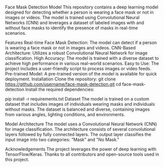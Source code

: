 Face Mask Detection Model
This repository contains a deep learning model designed for detecting whether a person is wearing a face mask or not in images or videos. The model is trained using Convolutional Neural Networks (CNN) and leverages a dataset of labeled images with and without face masks to identify the presence of masks in real-time scenarios.

Features
Real-time Face Mask Detection: The model can detect if a person is wearing a face mask or not in images and videos.
CNN-Based Architecture: Utilizes a robust Convolutional Neural Network for image classification.
High Accuracy: The model is trained with a diverse dataset to achieve high performance in various real-world scenarios.
Easy to Use: The project includes a user-friendly script to process images or video feeds.
Pre-trained Model: A pre-trained version of the model is available for quick deployment.
Installation
Clone the repository:
git clone https://github.com/username/face-mask-detection.git
cd face-mask-detection
Install the required dependencies:

pip install -r requirements.txt
Dataset
The model is trained on a custom dataset that includes images of individuals wearing masks and individuals without masks. The dataset is balanced and diverse, containing images from various angles, lighting conditions, and environments.

Model Architecture
The model uses a Convolutional Neural Network (CNN) for image classification. The architecture consists of several convolutional layers followed by fully connected layers. The output layer classifies the input image into two categories: "Mask" and "No Mask."

Acknowledgements
The project leverages the power of deep learning with TensorFlow/Keras.
Thanks to all contributors and open-source tools used in this project.
